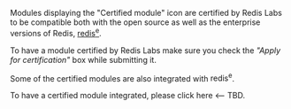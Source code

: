 Modules displaying the "Certified module" icon <span class="octicon octicon-verified module-certified" aria-hidden="true"></span> are certified by Redis Labs to be compatible both with the open source as well as the enterprise versions of Redis, [<span class="redisefont">redis<sup>e</sup></span>](https://redislabs.com/why-redis/redis-enterprise/).

To have a module certified by Redis Labs make sure you check the _"Apply for certification"_ box while submitting it.

Some of the certified modules are also integrated with <span class="redisefont">redis<sup>e</sup></span>.

To have a certified module integrated, please click here <-- TBD.
